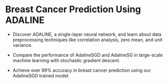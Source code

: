 # Breast Cancer Prediction Using ADALINE

* Discover ADALINE, a single-layer neural network, and learn about data preprocessing techniques like correlation analysis, zero mean, and unit variance.

* Compare the performance of AdalineSGD and AdalineSG in large-scale machine learning with stochastic gradient descent.

* Achieve over 99% accuracy in breast cancer prediction using our AdalineSGD trained model.
